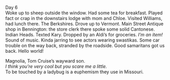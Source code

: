 Day 6  
Woke up to sheep outside the window. Had some tea for breakfast. Played fact or crap in the downstairs lodge with mom and Chloe. Visited Williams, had lunch there. The Berkshires. Drove up to Vermont. Main Street Antique shop in Bennington: the store clerk there spoke some solid Cantonese. Indian Heads. Texted Kary. Dropped by an Aldi’s for groceries. *I’m an item\!* Sound of music. Kinda jarring to see actors wearing swastikas. Some car trouble on the way back, stranded by the roadside. Good samaritans got us back. Hello world\!

Magnolia, Tom Cruise’s wayward son.   
*I think you’re very cool but you scare me a little.*   
To be touched by a ladybug is a euphemism they use in Missouri.
